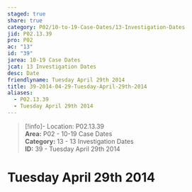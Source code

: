 ```yaml
---  
staged: true  
share: true  
category: P02/10-to-19-Case-Dates/13-Investigation-Dates  
jid: P02.13.39  
pro: P02  
ac: "13"  
id: "39"  
jarea: 10-19 Case Dates  
jcat: 13 Investigation Dates  
desc: Date  
friendlyname: Tuesday April 29th 2014  
title: 39-2014-04-29-Tuesday-April-29th-2014  
aliases:  
  - P02.13.39  
  - Tuesday April 29th 2014  
---  
```

  
>[!info]- Location: P02.13.39  
>**Area:** P02 - 10-19 Case Dates  
>**Category:** 13 - 13 Investigation Dates  
>**ID:** 39 - Tuesday April 29th 2014  
  
# Tuesday April 29th 2014  
